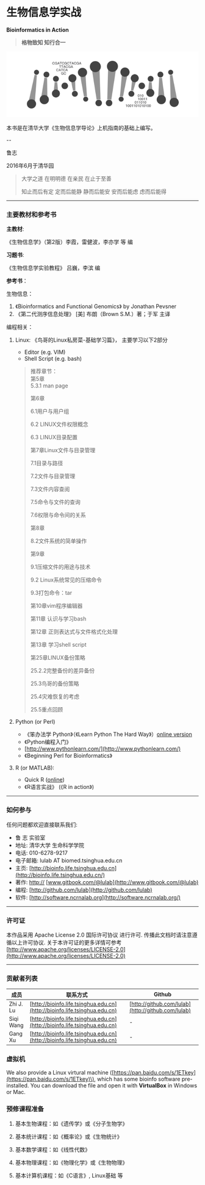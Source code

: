# 生物信息学实战

**Bioinformatics in Action**

> **格物致知  知行合一**

![](img/intro.png)

本书是在清华大学《生物信息学导论》上机指南的基础上编写。

--

鲁志

2016年6月于清华园

> 大学之道 在明明德 在亲民 在止于至善
>
> 知止而后有定 定而后能静 静而后能安 安而后能虑 虑而后能得

---

### 主要教材和参考书

**主教材**:

《生物信息学》（第2版）李霞，雷健波，李亦学 等 编

**习题书**:

《生物信息学实验教程》  吕巍，李滨 编

**参考书**：

生物信息：

1. 《Bioinformatics and Functional Genomics》 by Jonathan Pevsner 
2. 《第二代测序信息处理》 \[美\] 布朗（Brown S.M.）著；于军 主译 

编程相关：

1. Linux: 《鸟哥的Linux私房菜-基础学习篇》， 主要学习以下2部分

   * Editor \(e.g. VIM\)  
   * Shell Script \(e.g. bash\)

   > 推荐章节：  
   > 第5章  
   > 5.3.1 man page
   >
   > 第6章
   >
   > 6.1用户与用户组
   >
   > 6.2  LINUX文件权限概念
   >
   > 6.3  LINUX目录配置
   >
   > 第7章Linux文件与目录管理
   >
   > 7.1目录与路径
   >
   > 7.2文件与目录管理
   >
   > 7.3文件内容查阅
   >
   > 7.5命令与文件的查询
   >
   > 7.6权限与命令间的关系
   >
   > 第8章
   >
   > 8.2文件系统的简单操作
   >
   > 第9章
   >
   > 9.1压缩文件的用途与技术
   >
   > 9.2 Linux系统常见的压缩命令
   >
   > 9.3打包命令：tar
   >
   > 第10章vim程序编辑器
   >
   > 第11章 认识与学习bash
   >
   > 第12章 正则表达式与文件格式化处理
   >
   > 第13章 学习shell script
   >
   > 第25章LINUX备份策略
   >
   > 25.2.2完整备份的差异备份
   >
   > 25.3鸟哥的备份策略
   >
   > 25.4灾难恢复的考虑
   >
   > 25.5重点回顾

2. Python \(or Perl\)

   * 《笨办法学 Python》（《Learn Python The Hard Way》）[online version](https://learnpythonthehardway.org/book/) 
   * 《Python编程入门》  
   * [http://www.pythonlearn.com/](http://www.pythonlearn.com/)
   * 《Beginning Perl for Bioinformatics》

3. R \(or MATLAB\):

   * Quick R \([online](http://www.statmethods.net/)\)
   * 《R语言实战》 \(《R in action》\)

---

### 如何参与

任何问题都欢迎直接联系我们:

* 鲁 志  实验室
* 地址: 清华大学 生命科学学院
* 电话: 010-6278-9217
* 电子邮箱: lulab AT biomed.tsinghua.edu.cn
* 主页: [http://bioinfo.life.tsinghua.edu.cn](http://bioinfo.life.tsinghua.edu.cn/)
* 著作: [http://](http://www.gitbook.com/@lulab)  [www.gitbook.com/@lulab](http://www.gitbook.com/@lulab)
* 编程: [http://github.com/lulab](http://github.com/lulab)
* 软件: [http://software.ncrnalab.org](http://software.ncrnalab.org/)

---

### 许可证

本作品采用 Apache License 2.0 国际许可协议 进行许可. 传播此文档时请注意遵循以上许可协议. 关于本许可证的更多详情可参考 [http://www.apache.org/licenses/LICENSE-2.0](http://www.apache.org/licenses/LICENSE-2.0)

---

### 贡献者列表

| 成员 | 联系方式 | Github |
| --- | --- | --- |
| Zhi J. Lu | [http://bioinfo.life.tsinghua.edu.cn](http://bioinfo.life.tsinghua.edu.cn) | [http://github.com/lulab](http://github.com/lulab) |
| Siqi Wang | [http://bioinfo.life.tsinghua.edu.cn](http://bioinfo.life.tsinghua.edu.cn) | - |
| Gang Xu | [http://bioinfo.life.tsinghua.edu.cn](http://bioinfo.life.tsinghua.edu.cn) | - |

### 虚拟机

We also provide a Linux virtural machine \([https://pan.baidu.com/s/1ETkey](https://pan.baidu.com/s/1ETkey)\), which has some bioinfo software pre-installed. You can download the file and open it with **VirtualBox** in Windows or Mac.

### 预修课程准备

1. 基本生物课程：如《遗传学》或《分子生物学》

2. 基本统计课程：如《概率论》或《生物统计》

3. 基本数学课程：如《线性代数》

4. 基本物理课程：如《物理化学》或《生物物理》

5. 基本计算机课程：如《C语言》, Linux基础 等



